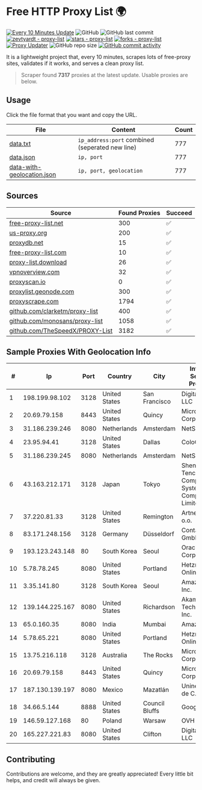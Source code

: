 
# Free HTTP Proxy List 🌍

[![Every 10 Minutes Update](https://github.com/mertguvencli/http-proxy-list/actions/workflows/main.yml/badge.svg?branch=main)](https://github.com/mertguvencli/http-proxy-list/actions/workflows/main.yml)
![GitHub](https://img.shields.io/github/license/mertguvencli/http-proxy-list)
![GitHub last commit](https://img.shields.io/github/last-commit/mertguvencli/http-proxy-list)
[![zevtyardt - proxy-list](https://img.shields.io/static/v1?label=zevtyardt&message=proxy-list&color=blue&logo=github)](https://github.com/zevtyardt/proxy-list "Go to GitHub repo")
[![stars - proxy-list](https://img.shields.io/github/stars/zevtyardt/proxy-list?style=social)](https://github.com/zevtyardt/proxy-list)
[![forks - proxy-list](https://img.shields.io/github/forks/zevtyardt/proxy-list?style=social)](https://github.com/zevtyardt/proxy-list)
[![Proxy Updater](https://github.com/zevtyardt/proxy-list/workflows/Proxy%20Updater/badge.svg)](https://github.com/zevtyardt/proxy-list/actions?query=workflow:"Proxy+Updater")
![GitHub repo size](https://img.shields.io/github/repo-size/zevtyardt/proxy-list)
[![GitHub commit activity](https://img.shields.io/github/commit-activity/m/zevtyardt/proxy-list?logo=commits)](https://github.com/zevtyardt/proxy-list/commits/main)

It is a lightweight project that, every 10 minutes, scrapes lots of free-proxy sites, validates if it works, and serves a clean proxy list.

> Scraper found **7317** proxies at the latest update. Usable proxies are below.

## Usage

Click the file format that you want and copy the URL.

|File|Content|Count|
|----|-------|-----|
|[data.txt](https://raw.githubusercontent.com/mertguvencli/http-proxy-list/main/proxy-list/data.txt)|`ip_address:port` combined (seperated new line)|777|
|[data.json](https://raw.githubusercontent.com/mertguvencli/http-proxy-list/main/proxy-list/data.json)|`ip, port`|777|
|[data-with-geolocation.json](https://raw.githubusercontent.com/mertguvencli/http-proxy-list/main/proxy-list/data-with-geolocation.json)|`ip, port, geolocation`|777|

## Sources

|Source|Found Proxies|Succeed|
|------|-------------|-------|
|[free-proxy-list.net](https://free-proxy-list.net)|300|✅|
|[us-proxy.org](https://www.us-proxy.org)|200|✅|
|[proxydb.net](http://proxydb.net)|15|✅|
|[free-proxy-list.com](https://free-proxy-list.com/?page=&port=&type%5B%5D=http&type%5B%5D=https&up_time=0&search=Search)|10|✅|
|[proxy-list.download](https://www.proxy-list.download/HTTP)|26|✅|
|[vpnoverview.com](https://vpnoverview.com/privacy/anonymous-browsing/free-proxy-servers)|32|✅|
|[proxyscan.io](https://www.proxyscan.io)|0|✅|
|[proxylist.geonode.com](https://proxylist.geonode.com/api/proxy-list?limit=300&page=1&sort_by=lastChecked&sort_type=desc&protocols=http,https)|300|✅|
|[proxyscrape.com](https://api.proxyscrape.com/v2/?request=displayproxies&protocol=http&timeout=10000&country=all&ssl=all&anonymity=all)|1794|✅|
|[github.com/clarketm/proxy-list](https://raw.githubusercontent.com/clarketm/proxy-list/master/proxy-list-raw.txt)|400|✅|
|[github.com/monosans/proxy-list](https://raw.githubusercontent.com/monosans/proxy-list/main/proxies/http.txt)|1058|✅|
|[github.com/TheSpeedX/PROXY-List](https://raw.githubusercontent.com/TheSpeedX/PROXY-List/master/http.txt)|3182|✅|


## Sample Proxies With Geolocation Info

|#|Ip|Port|Country|City|Internet Service Provider|
|-|--|----|-------|----|-------------------------|
|1|198.199.98.102|3128|United States|San Francisco|DigitalOcean, LLC|
|2|20.69.79.158|8443|United States|Quincy|Microsoft Corporation|
|3|31.186.239.246|8080|Netherlands|Amsterdam|NetSkope Inc|
|4|23.95.94.41|3128|United States|Dallas|ColoCrossing|
|5|31.186.239.245|8080|Netherlands|Amsterdam|NetSkope Inc|
|6|43.163.212.171|3128|Japan|Tokyo|Shenzhen Tencent Computer Systems Company Limited|
|7|37.220.81.33|3128|United States|Remington|Artnet Sp. z o.o.|
|8|83.171.248.156|3128|Germany|Düsseldorf|Contabo GmbH|
|9|193.123.243.148|80|South Korea|Seoul|Oracle Corporation|
|10|5.78.78.245|8080|United States|Portland|Hetzner Online GmbH|
|11|3.35.141.80|3128|South Korea|Seoul|Amazon.com, Inc.|
|12|139.144.225.167|8080|United States|Richardson|Akamai Technologies, Inc.|
|13|65.0.160.35|8080|India|Mumbai|Amazon.com|
|14|5.78.65.221|8080|United States|Portland|Hetzner Online GmbH|
|15|13.75.216.118|3128|Australia|The Rocks|Microsoft Corporation|
|16|20.69.79.158|8443|United States|Quincy|Microsoft Corporation|
|17|187.130.139.197|8080|Mexico|Mazatlán|Uninet S.A. de C.V.|
|18|34.66.5.144|8888|United States|Council Bluffs|Google LLC|
|19|146.59.127.168|80|Poland|Warsaw|OVH SAS|
|20|165.227.221.83|8080|United States|Clifton|DigitalOcean, LLC|



## Contributing

Contributions are welcome, and they are greatly appreciated! Every
little bit helps, and credit will always be given.

